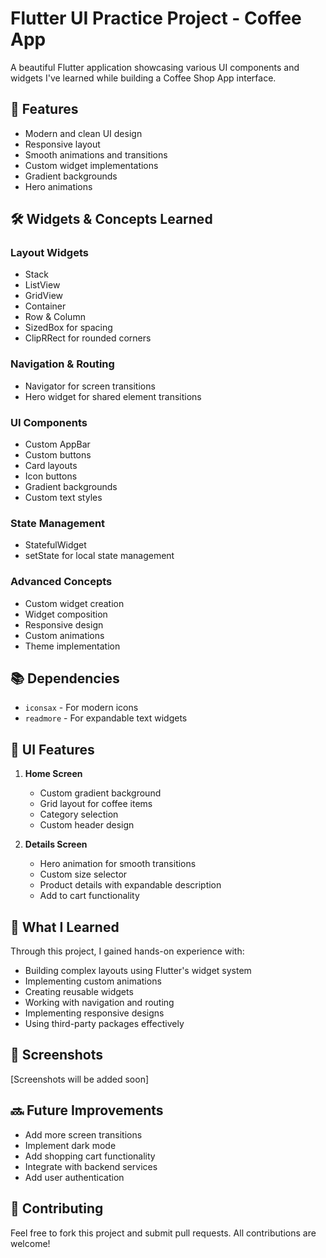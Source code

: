 # Flutter UI Practice Project - Coffee App

A beautiful Flutter application showcasing various UI components and widgets I've learned while building a Coffee Shop App interface.

## 📱 Features

- Modern and clean UI design
- Responsive layout
- Smooth animations and transitions
- Custom widget implementations
- Gradient backgrounds
- Hero animations

## 🛠 Widgets & Concepts Learned

### Layout Widgets
- Stack
- ListView
- GridView
- Container
- Row & Column
- SizedBox for spacing
- ClipRRect for rounded corners

### Navigation & Routing
- Navigator for screen transitions
- Hero widget for shared element transitions

### UI Components
- Custom AppBar
- Custom buttons
- Card layouts
- Icon buttons
- Gradient backgrounds
- Custom text styles

### State Management
- StatefulWidget
- setState for local state management

### Advanced Concepts
- Custom widget creation
- Widget composition
- Responsive design
- Custom animations
- Theme implementation

## 📚 Dependencies

- `iconsax` - For modern icons
- `readmore` - For expandable text widgets

## 🎨 UI Features

1. **Home Screen**
   - Custom gradient background
   - Grid layout for coffee items
   - Category selection
   - Custom header design

2. **Details Screen**
   - Hero animation for smooth transitions
   - Custom size selector
   - Product details with expandable description
   - Add to cart functionality

## 🚀 What I Learned

Through this project, I gained hands-on experience with:
- Building complex layouts using Flutter's widget system
- Implementing custom animations
- Creating reusable widgets
- Working with navigation and routing
- Implementing responsive designs
- Using third-party packages effectively

## 📸 Screenshots

[Screenshots will be added soon]

## 🔜 Future Improvements

- Add more screen transitions
- Implement dark mode
- Add shopping cart functionality
- Integrate with backend services
- Add user authentication

## 🤝 Contributing

Feel free to fork this project and submit pull requests. All contributions are welcome!
